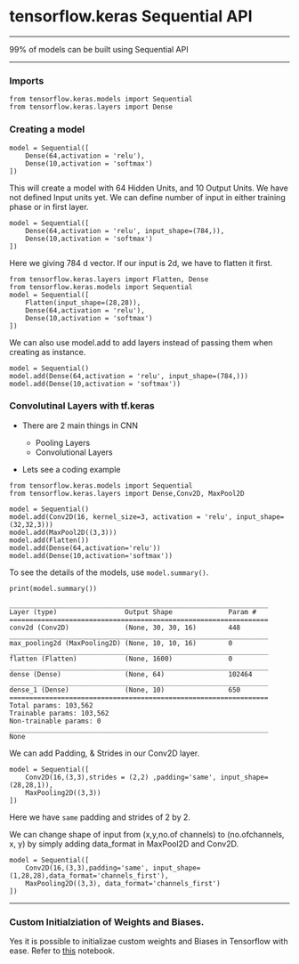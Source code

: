 # tensorflow.keras Sequential API
---
99% of models can be built using Sequential API

---
### Imports
```python3
from tensorflow.keras.models import Sequential
from tensorflow.keras.layers import Dense
```

### Creating a model
```python3
model = Sequential([
    Dense(64,activation = 'relu'),
    Dense(10,activation = 'softmax')
])
```

This will create a model with 64 Hidden Units, and 10 Output Units. We have not defined Input units yet. We can define number of input in either training phase or in first layer. 

```python3
model = Sequential([
    Dense(64,activation = 'relu', input_shape=(784,)),
    Dense(10,activation = 'softmax')
])
```

Here we giving 784 d vector. If our input is 2d, we have to flatten it first.

```python3
from tensorflow.keras.layers import Flatten, Dense
from tensorflow.keras.models import Sequential
model = Sequential([
    Flatten(input_shape=(28,28)),
    Dense(64,activation = 'relu'),
    Dense(10,activation = 'softmax')
])
```

We can also use model.add to add layers instead of passing them when creating as instance.

```python3
model = Sequential()
model.add(Dense(64,activation = 'relu', input_shape=(784,)))
model.add(Dense(10,activation = 'softmax'))
```

### Convolutinal Layers with tf.keras
- There are 2 main things in CNN
    - Pooling Layers
    - Convolutional Layers

- Lets see a coding example

```python3
from tensorflow.keras.models import Sequential
from tensorflow.keras.layers import Dense,Conv2D, MaxPool2D

model = Sequential()
model.add(Conv2D(16, kernel_size=3, activation = 'relu', input_shape=(32,32,3)))
model.add(MaxPool2D((3,3)))
model.add(Flatten())
model.add(Dense(64,activation='relu'))
model.add(Dense(10,activation='softmax'))
```

To see the details of the models, use `model.summary()`.


```python3
print(model.summary())
```

```Model: "sequential"
_________________________________________________________________
Layer (type)                 Output Shape              Param #   
=================================================================
conv2d (Conv2D)              (None, 30, 30, 16)        448       
_________________________________________________________________
max_pooling2d (MaxPooling2D) (None, 10, 10, 16)        0         
_________________________________________________________________
flatten (Flatten)            (None, 1600)              0         
_________________________________________________________________
dense (Dense)                (None, 64)                102464    
_________________________________________________________________
dense_1 (Dense)              (None, 10)                650       
=================================================================
Total params: 103,562
Trainable params: 103,562
Non-trainable params: 0
_________________________________________________________________
None
```

We can add Padding, & Strides in our Conv2D layer.

```python3
model = Sequential([
    Conv2D(16,(3,3),strides = (2,2) ,padding='same', input_shape=(28,28,1)),
    MaxPooling2D((3,3))
])
```
Here we have `same` padding and strides of 2 by 2.

We can change shape of input from (x,y,no.of channels) to (no.ofchannels, x, y) by simply adding data_format in MaxPool2D and Conv2D.

```python3
model = Sequential([
    Conv2D(16,(3,3),padding='same', input_shape=(1,28,28),data_format='channels_first'),
    MaxPooling2D((3,3), data_format='channels_first')
])
```
----

### Custom Initialziation of Weights and Biases.
Yes it is possible to initializae custom weights and Biases in Tensorflow with ease. Refer to [this](TF%20Keras%20Week%201%20Tutorial.ipynb) notebook.